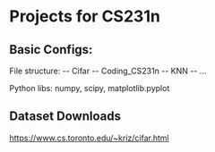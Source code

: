 # Projects for CS231n
## Basic Configs:
File structure:
-- Cifar
-- Coding_CS231n
  -- KNN
  -- ...

Python libs: numpy, scipy, matplotlib.pyplot

## Dataset Downloads
https://www.cs.toronto.edu/~kriz/cifar.html